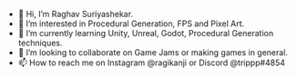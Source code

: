 - 👋 Hi, I’m Raghav Suriyashekar.
- 👀 I’m interested in Procedural Generation, FPS and Pixel Art.
- 🌱 I’m currently learning Unity, Unreal, Godot, Procedural Generation techniques.
- 💞️ I’m looking to collaborate on Game Jams or making games in general.
- 📫 How to reach me on Instagram @ragikanji or Discord @trippp#4854

<!---
thetrippp/thetrippp is a ✨ special ✨ repository because its `README.md` (this file) appears on your GitHub profile.
You can click the Preview link to take a look at your changes.
--->
